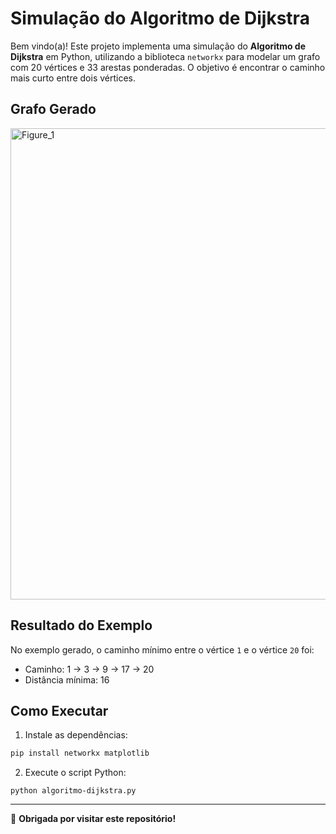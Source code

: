 # Simulação do Algoritmo de Dijkstra

Bem vindo(a)! Este projeto implementa uma simulação do **Algoritmo de Dijkstra** em Python, utilizando a biblioteca `networkx` para modelar um grafo com 20 vértices e 33 arestas ponderadas. O objetivo é encontrar o caminho mais curto entre dois vértices.

## Grafo Gerado

<img width="1536" height="754" alt="Figure_1" src="https://github.com/user-attachments/assets/316f8b49-f0a3-4eb3-b268-c1a0c4a9bbc7" />

## Resultado do Exemplo

No exemplo gerado, o caminho mínimo entre o vértice `1` e o vértice `20` foi:

- Caminho: 1 → 3 → 9 → 17 → 20
- Distância mínima: 16

## Como Executar

1. Instale as dependências:
```bash
pip install networkx matplotlib
```

2. Execute o script Python:
```
python algoritmo-dijkstra.py
```

---

🖤 **Obrigada por visitar este repositório!**

